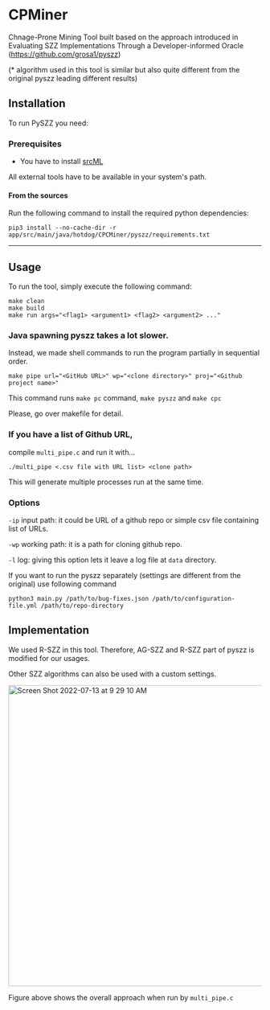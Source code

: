 # CPMiner

Chnage-Prone Mining Tool built based on the approach introduced in Evaluating SZZ Implementations Through a Developer-informed Oracle (https://github.com/grosa1/pyszz)

(* algorithm used in this tool is similar but also quite different from the original pyszz leading different results)
## Installation

To run PySZZ you need:

### Prerequisites

* You have to install [srcML](http://www.srcml.org/)

All external tools have to be available in your system's path.

#### From the sources

Run the following command to install the required python dependencies:

```
pip3 install --no-cache-dir -r app/src/main/java/hotdog/CPCMiner/pyszz/requirements.txt
```
---
## Usage

To run the tool, simply execute the following command:
```
make clean
make build
make run args="<flag1> <argument1> <flag2> <argument2> ..."
```

### Java spawning pyszz takes a lot slower.

Instead, we made shell commands to run the program partially in sequential order.

```
make pipe url="<GitHub URL>" wp="<clone directory>" proj="<Github project name>"
```

This command runs `make pc` command, `make pyszz` and `make cpc`

Please, go over makefile for detail.

### If you have a list of Github URL,

compile `multi_pipe.c` and run it with...

`./multi_pipe <.csv file with URL list> <clone path>`

This will generate multiple processes run at the same time.

### Options

`-ip` input path: it could be URL of a github repo or simple csv file containing list of URLs.

`-wp` working path: it is a path for cloning github repo.

`-l` log: giving this option lets it leave a log file at `data` directory.


If you want to run the pyszz separately (settings are different from the original) use following command
```
python3 main.py /path/to/bug-fixes.json /path/to/configuration-file.yml /path/to/repo-directory
```

## Implementation

We used R-SZZ in this tool. Therefore, AG-SZZ and R-SZZ part of pyszz is modified for our usages.

Other SZZ algorithms can also be used with a custom settings.

<img width="599" alt="Screen Shot 2022-07-13 at 9 29 10 AM" src="https://user-images.githubusercontent.com/83571012/178623296-84ca84f0-f611-4d54-b518-3dcf2c4d649e.png">

Figure above shows the overall approach when run by `multi_pipe.c`
